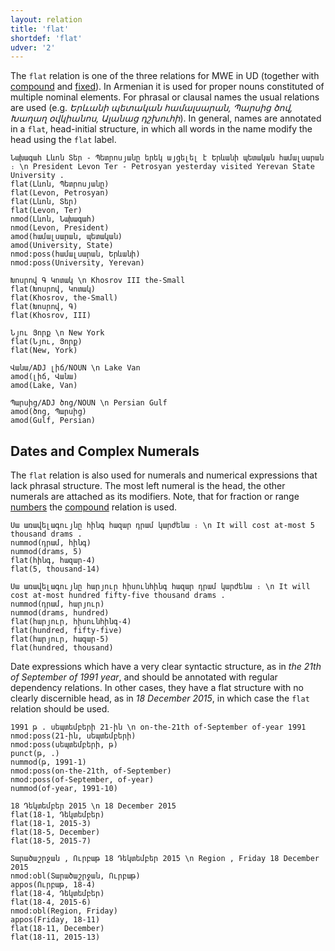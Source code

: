 ```yaml
---
layout: relation
title: 'flat'
shortdef: 'flat'
udver: '2'
---
```


  
The `flat` relation is one of the three relations for MWE in UD (together with [compound]() and [fixed]()). In Armenian it is used for proper nouns constituted of multiple nominal elements. For phrasal or clausal names the usual relations are used (e.g. _Երևանի պետական համալսարան, Պարսից ծով, Խաղաղ օվկիանոս, Ալանաց դշխուհի_). In general, names are annotated in a `flat`, head-initial structure, in which all words in the name modify the head using the `flat` label.

~~~ sdparse
Նախագահ Լևոն Տեր - Պետրոսյանը երեկ այցելել է Երևանի պետական համալսարան ։ \n President Levon Ter - Petrosyan yesterday visited Yerevan State University .
flat(Լևոն, Պետրոսյանը)
flat(Levon, Petrosyan)
flat(Լևոն, Տեր)
flat(Levon, Ter)
nmod(Լևոն, Նախագահ)
nmod(Levon, President)
amod(համալսարան, պետական)
amod(University, State)
nmod:poss(համալսարան, Երևանի)
nmod:poss(University, Yerevan)
~~~

~~~ sdparse
Խոսրով Գ Կոտակ \n Khosrov III the-Small
flat(Խոսրով, Կոտակ)
flat(Khosrov, the-Small)
flat(Խոսրով, Գ)
flat(Khosrov, III)
~~~

~~~ sdparse
Նյու Յորք \n New York
flat(Նյու, Յորք)
flat(New, York)
~~~

~~~ sdparse
Վանա/ADJ լիճ/NOUN \n Lake Van
amod(լիճ, Վանա)
amod(Lake, Van)
~~~

~~~ sdparse
Պարսից/ADJ ծոց/NOUN \n Persian Gulf
amod(ծոց, Պարսից)
amod(Gulf, Persian)
~~~

## Dates and Complex Numerals

The `flat` relation is also used for numerals and numerical expressions that lack phrasal structure. The most left numeral is the head, the other numerals are attached as its modifiers. Note, that for fraction or range [numbers](NumType) the [compound]() relation is used.

~~~ sdparse
Սա առավելագույնը հինգ հազար դրամ կարժենա ։ \n It will cost at-most 5 thousand drams .
nummod(դրամ, հինգ)
nummod(drams, 5)
flat(հինգ, հազար-4)
flat(5, thousand-14)
~~~

~~~ sdparse
Սա առավելագույնը հարյուր հիսունհինգ հազար դրամ կարժենա ։ \n It will cost at-most hundred fifty-five thousand drams .
nummod(դրամ, հարյուր)
nummod(drams, hundred)
flat(հարյուր, հիսունհինգ-4)
flat(hundred, fifty-five)
flat(հարյուր, հազար-5)
flat(hundred, thousand)
~~~

Date expressions which have a very clear syntactic structure, as in _the 21th of September of 1991 year_, and should be annotated with regular dependency relations. In other cases, they have a flat structure with no clearly discernible head, as in _18 December 2015_, in which case the `flat` relation should be used. 

~~~ sdparse
1991 թ . սեպտեմբերի 21-ին \n on-the-21th of-September of-year 1991
nmod:poss(21-ին, սեպտեմբերի)
nmod:poss(սեպտեմբերի, թ)
punct(թ, .)
nummod(թ, 1991-1)
nmod:poss(on-the-21th, of-September)
nmod:poss(of-September, of-year)
nummod(of-year, 1991-10)
~~~

~~~ sdparse
18 Դեկտեմբեր 2015 \n 18 December 2015
flat(18-1, Դեկտեմբեր)
flat(18-1, 2015-3)
flat(18-5, December)
flat(18-5, 2015-7)
~~~

~~~ sdparse
Տարածաշրջան , Ուրբաթ 18 Դեկտեմբեր 2015 \n Region , Friday 18 December 2015
nmod:obl(Տարածաշրջան, Ուրբաթ)
appos(Ուրբաթ, 18-4)
flat(18-4, Դեկտեմբեր)
flat(18-4, 2015-6)
nmod:obl(Region, Friday)
appos(Friday, 18-11)
flat(18-11, December)
flat(18-11, 2015-13)
~~~
